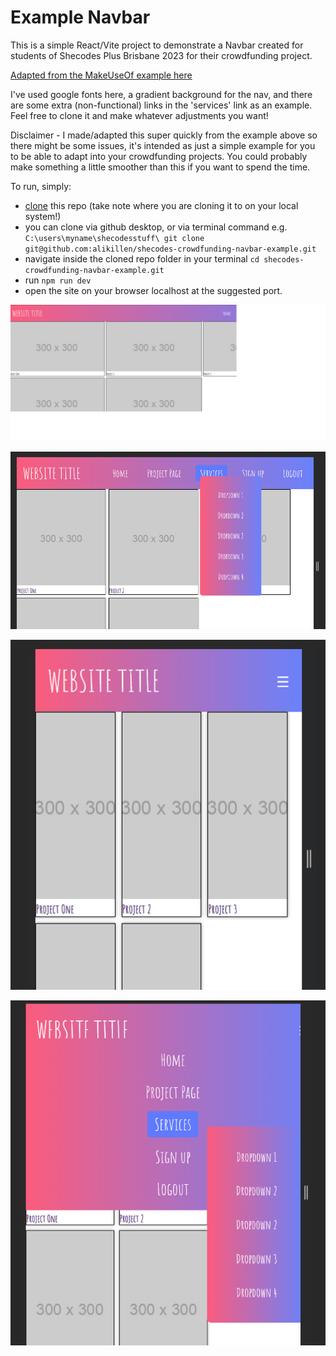 # Example Navbar

This is a simple React/Vite project to demonstrate a Navbar created for students of Shecodes Plus Brisbane 2023 for their crowdfunding project.

[Adapted from the MakeUseOf example here](https://www.makeuseof.com/responsive-navigation-bar-using-html-and-css/)

I've used google fonts here, a gradient background for the nav, and there are some extra (non-functional) links in the 'services' link as an example.
Feel free to clone it and make whatever adjustments you want!

Disclaimer - I made/adapted this super quickly from the example above so there might be some issues, it's intended as just a simple example for you to be able to adapt into your crowdfunding projects. You could probably make something a little smoother than this if you want to spend the time.

To run, simply:

- [clone](https://docs.github.com/en/repositories/creating-and-managing-repositories/cloning-a-repository) this repo (take note where you are cloning it to on your local system!)
- you can clone via github desktop, or via terminal command e.g. `C:\users\myname\shecodesstuff\ git clone git@github.com:alikillen/shecodes-crowdfunding-navbar-example.git`
- navigate inside the cloned repo folder in your terminal `cd shecodes-crowdfunding-navbar-example.git`
- run `npm run dev`
- open the site on your browser localhost at the suggested port.

![Desktop](src\assets\desktop.png)

![Desktop Links](src\assets\desktoplinks.png)

![Mobile](src\assets\mobile.png)

![Mobile Links](src\assets\mobilelinks.png)
